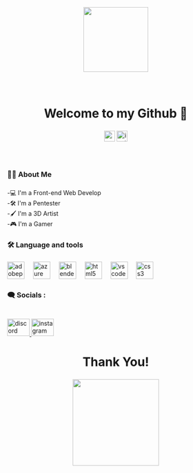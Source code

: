 <div align="center">
  <img height="150" src="https://user-images.githubusercontent.com/74038190/225813708-98b745f2-7d22-48cf-9150-083f1b00d6c9.gif"  />
</div>

###

<br clear="both">

<h1 align="center">Welcome to my Github 👋</h1>

###

<div align="center">
  <img src="https://img.shields.io/static/v1?message=Gmail&logo=gmail&label=yuvvkakde2007@gmail.com&color=red&logoColor=red&labelColor=grey&style=for-the-badge" height="25" alt="gmail logo"  />
  <a href="https://www.instagram.com/insane_0904/" target="_blank">
    <img src="https://img.shields.io/static/v1?message=Instagram&logo=instagram&label=insane_0904&color=red&logoColor=red&labelColor=&style=for-the-badge" height="25" alt="instagram logo"  />
  </a>
</div>

###

<br clear="both">

<h3 align="left">👩‍💻 About Me</h3>

###

<p align="left">-💻 I'm a Front-end Web Develop<br>-🛠️ I'm a Pentester<br>-🖌️ I'm a 3D Artist<br>-🎮 I'm a Gamer</p>

###

<h3 align="left">🛠 Language and tools</h3>

###

<div align="left">
  <img src="https://cdn.simpleicons.org/adobephotoshop/31A8FF" height="40" alt="adobephotoshop logo"  />
  <img width="12" />
  <img src="https://cdn.simpleicons.org/microsoftazure/0078D4" height="40" alt="azure logo"  />
  <img width="12" />
  <img src="https://cdn.simpleicons.org/blender/F5792A" height="40" alt="blender logo"  />
  <img width="12" />
  <img src="https://cdn.jsdelivr.net/gh/devicons/devicon/icons/html5/html5-original.svg" height="40" alt="html5 logo"  />
  <img width="12" />
  <img src="https://cdn.jsdelivr.net/gh/devicons/devicon/icons/vscode/vscode-original.svg" height="40" alt="vscode logo"  />
  <img width="12" />
  <img src="https://cdn.jsdelivr.net/gh/devicons/devicon/icons/css3/css3-original.svg" height="40" alt="css3 logo"  />
</div>

###

<h3 align="left">🗨️ Socials :</h3>

###

<br clear="both">

<div align="left">
  <a href="https://discord.com/channels/@me/849548322577973248" target="_blank">
    <img src="https://raw.githubusercontent.com/maurodesouza/profile-readme-generator/master/src/assets/icons/social/discord/default.svg" width="52" height="40" alt="discord logo"  />
  </a>
  <a href="https://instagram.com/insane_0904" target="_blank">
    <img src="https://raw.githubusercontent.com/maurodesouza/profile-readme-generator/master/src/assets/icons/social/instagram/default.svg" width="52" height="40" alt="instagram logo"  />
  </a>
</div>

###

<h1 align="center">Thank You!</h1>

###

<div align="center">
  <img height="200" src="https://user-images.githubusercontent.com/74038190/212284136-03988914-d899-44b4-b1d9-4eeccf656e44.gif"  />
</div>

###
